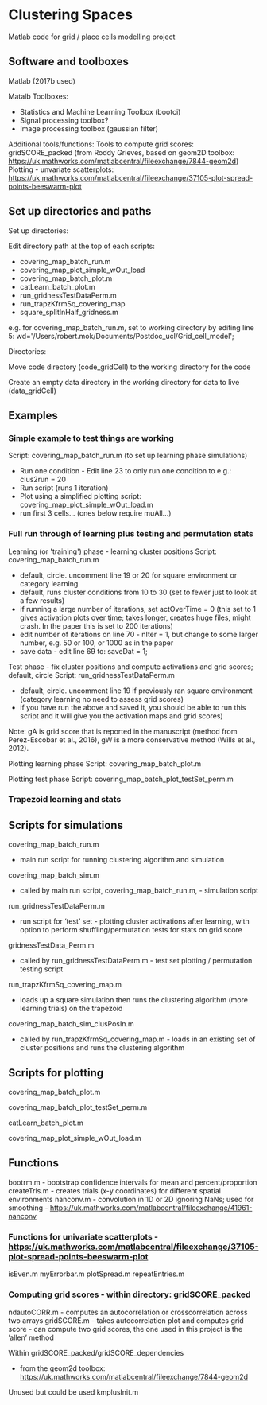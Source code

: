 # Clustering Spaces

Matlab code for grid / place cells modelling project


## Software and toolboxes

Matlab (2017b used)

Matalb Toolboxes:
- Statistics and Machine Learning Toolbox (bootci) 
- Signal processing toolbox?
- Image processing toolbox (gaussian filter)

Additional tools/functions:
Tools to compute grid scores: gridSCORE_packed (from Roddy Grieves, based on geom2D toolbox: https://uk.mathworks.com/matlabcentral/fileexchange/7844-geom2d)
Plotting - unvariate scatterplots: https://uk.mathworks.com/matlabcentral/fileexchange/37105-plot-spread-points-beeswarm-plot


## Set up directories and paths

Set up directories:

Edit directory path at the top of each scripts:
- covering_map_batch_run.m 
- covering_map_plot_simple_wOut_load
- covering_map_batch_plot.m
- catLearn_batch_plot.m
- run_gridnessTestDataPerm.m
- run_trapzKfrmSq_covering_map
- square_splitInHalf_gridness.m

e.g. for covering_map_batch_run.m, set to working directory by editing line 5:
wd='/Users/robert.mok/Documents/Postdoc_ucl/Grid_cell_model';

Directories:

Move code directory (code_gridCell) to the working directory for the code 

Create an empty data directory in the working directory for data to live (data_gridCell)

## Examples 
### Simple example to test things are working

Script: covering_map_batch_run.m (to set up learning phase simulations)
- Run one condition - Edit line 23 to only run one condition to e.g.: clus2run = 20
- Run script (runs 1 iteration)
- Plot using a simplified plotting script: covering_map_plot_simple_wOut_load.m
- run first 3 cells... (ones below require muAll...)

### Full run through of learning plus testing and permutation stats

Learning (or 'training') phase - learning cluster positions
Script: covering_map_batch_run.m
- default, circle. uncomment line 19 or 20 for square environment or category learning
- default, runs cluster conditions from 10 to 30 (set to fewer just to look at a few results)
- if running a large number of iterations, set actOverTime = 0 (this set to 1 gives activation plots over time; takes longer, creates huge files, might crash. In the paper this is set to 200 iterations)
- edit number of iterations on line 70 - nIter = 1, but change to some larger number, e.g. 50 or 100, or 1000 as in the paper
- save data - edit line 69 to: saveDat = 1;

Test phase - fix cluster positions and compute activations and grid scores; default, circle
Script: run_gridnessTestDataPerm.m
- default, circle. uncomment line 19 if previously ran square environment (category learning no need to assess grid scores)
- if you have run the above and saved it, you should be able to run this script and it will give you the activation maps and grid scores)

Note: gA is grid score that is reported in the manuscript (method from Perez-Escobar et al., 2016), gW is a more conservative method (Wills et al., 2012).


Plotting learning phase
Script: covering_map_batch_plot.m



Plotting test phase
Script: covering_map_batch_plot_testSet_perm.m




### Trapezoid learning and stats









## Scripts for simulations

covering_map_batch_run.m
- main run script for running clustering algorithm and simulation

covering_map_batch_sim.m
- called by main run script, covering_map_batch_run.m, - simulation script

run_gridnessTestDataPerm.m
- run script for ‘test’ set - plotting cluster activations after learning, with option to perform shuffling/permutation tests for stats on grid score

gridnessTestData_Perm.m
- called by run_gridnessTestDataPerm.m - test set plotting / permutation testing script

run_trapzKfrmSq_covering_map.m
- loads up a square simulation then runs the clustering algorithm (more learning trials) on the trapezoid

covering_map_batch_sim_clusPosIn.m
- called by run_trapzKfrmSq_covering_map.m - loads in an existing set of cluster positions and runs the clustering algorithm 


## Scripts for plotting
covering_map_batch_plot.m

covering_map_batch_plot_testSet_perm.m

catLearn_batch_plot.m

covering_map_plot_simple_wOut_load.m

## Functions

bootrm.m - bootstrap confidence intervals for mean and percent/proportion
createTrls.m - creates trials (x-y coordinates) for different spatial environments
nanconv.m - convolution in 1D or 2D ignoring NaNs; used for smoothing - https://uk.mathworks.com/matlabcentral/fileexchange/41961-nanconv

### Functions for univariate scatterplots  - https://uk.mathworks.com/matlabcentral/fileexchange/37105-plot-spread-points-beeswarm-plot
isEven.m
myErrorbar.m 
plotSpread.m
repeatEntries.m

### Computing grid scores - within directory: gridSCORE_packed
ndautoCORR.m - computes an autocorrelation or crosscorrelation across two arrays
gridSCORE.m - takes autocorrelation plot and computes grid score - can compute two grid scores, the one used in this project is the ’allen’ method


Within gridSCORE_packed/gridSCORE_dependencies
- from the geom2d toolbox: https://uk.mathworks.com/matlabcentral/fileexchange/7844-geom2d


Unused but could be used
kmplusInit.m
